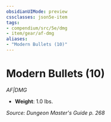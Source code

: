 ```yaml
---
obsidianUIMode: preview
cssclasses: json5e-item
tags:
- compendium/src/5e/dmg
- item/gear/af-dmg
aliases: 
- "Modern Bullets (10)"
---
```

# Modern Bullets (10)
*AF|DMG*  

- **Weight**: 1.0 lbs.

*Source: Dungeon Master's Guide p. 268*